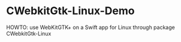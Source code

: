 # CWebkitGtk-Linux-Demo
HOWTO: use WebKitGTK+ on a Swift app for Linux through package CWebkitGtk-Linux

